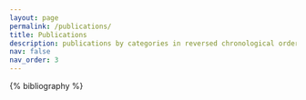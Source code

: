```yaml
---
layout: page
permalink: /publications/
title: Publications
description: publications by categories in reversed chronological order.
nav: false
nav_order: 3
---
```


<!-- _pages/publications.md -->

<!-- Bibsearch Feature -->

<!-- {% include bib_search.liquid %} -->

<div class="publications">

{% bibliography %}

</div>
